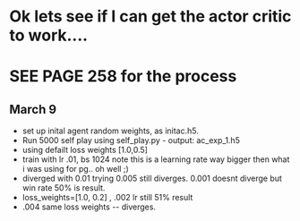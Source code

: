# Ok lets see if I can get the actor critic to work.... 
# SEE PAGE 258 for the process

## March 9
* set up inital agent random weights, as initac.h5.
* Run 5000 self play using self_play.py - output: ac_exp_1.h5 
* using defailt loss weights [1.0,0.5]
* train with lr .01, bs 1024 note this is a learning rate way bigger then what i was using for pg.. oh well ;)
* diverged with 0.01 trying 0.005 still diverges.  0.001 doesnt diverge but win rate 50% is result.
* loss_weights=[1.0, 0.2] , .002 lr  still 51% result
* .004 same loss weights -- diverges.